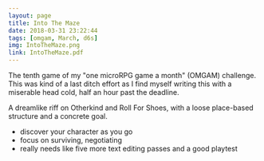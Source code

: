 ```yaml
---
layout: page
title: Into The Maze
date: 2018-03-31 23:22:44
tags: [omgam, March, d6s]
img: IntoTheMaze.png
link: IntoTheMaze.pdf
---
```


The tenth game of my "one microRPG game a month" (OMGAM) challenge. This was kind of a last ditch effort as I find myself writing this with a miserable head cold, half an hour past the deadline.

A dreamlike riff on Otherkind and Roll For Shoes, with a loose place-based structure and a concrete goal.

* discover your character as you go
* focus on surviving, negotiating
* really needs like five more text editing passes and a good playtest
